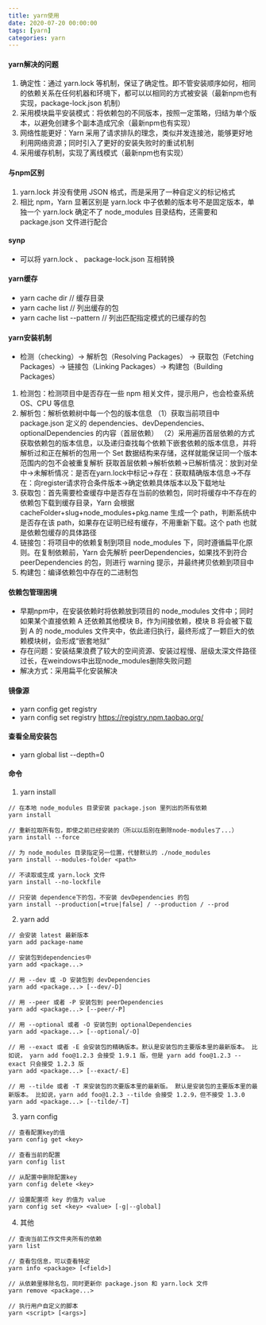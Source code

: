 ```yaml
---
title: yarn使用
date: 2020-07-20 00:00:00
tags: [yarn]
categories: yarn
---
```


#### yarn解决的问题

1. 确定性：通过 yarn.lock 等机制，保证了确定性。即不管安装顺序如何，相同的依赖关系在任何机器和环境下，都可以以相同的方式被安装（最新npm也有实现，package-lock.json 机制）
2. 采用模块扁平安装模式：将依赖包的不同版本，按照一定策略，归结为单个版本，以避免创建多个副本造成冗余（最新npm也有实现）
3. 网络性能更好：Yarn 采用了请求排队的理念，类似并发连接池，能够更好地利用网络资源；同时引入了更好的安装失败时的重试机制
4. 采用缓存机制，实现了离线模式（最新npm也有实现）

#### 与npm区别

1. yarn.lock 并没有使用 JSON 格式，而是采用了一种自定义的标记格式
2. 相比 npm，Yarn 显著区别是 yarn.lock 中子依赖的版本号不是固定版本，单独一个 yarn.lock 确定不了 node_modules 目录结构，还需要和 package.json 文件进行配合

#### synp

- 可以将 yarn.lock 、 package-lock.json 互相转换

#### yarn缓存

- yarn cache dir // 缓存目录
- yarn cache list // 列出缓存的包
- yarn cache list --pattern <pattern>  // 列出匹配指定模式的已缓存的包

#### yarn安装机制

- 检测（checking）→ 解析包（Resolving Packages） → 获取包（Fetching Packages）→ 链接包（Linking Packages）→ 构建包（Building Packages）
1. 检测包：检测项目中是否存在一些 npm 相关文件，提示用户，也会检查系统 OS、CPU 等信息
2. 解析包：解析依赖树中每一个包的版本信息
 （1）获取当前项目中 package.json 定义的 dependencies、devDependencies、optionalDependencies 的内容（首层依赖）
 （2）采用遍历首层依赖的方式获取依赖包的版本信息，以及递归查找每个依赖下嵌套依赖的版本信息，并将解析过和正在解析的包用一个 Set 数据结构来存储，这样就能保证同一个版本范围内的包不会被重复解析
 	获取首层依赖->解析依赖->已解析情况：放到对垒中->未解析情况：是否在yarn.lock中标记->存在：获取精确版本信息->不存在：向register请求符合条件版本->确定依赖具体版本以及下载地址
3. 获取包：首先需要检查缓存中是否存在当前的依赖包，同时将缓存中不存在的依赖包下载到缓存目录，Yarn 会根据 cacheFolder+slug+node_modules+pkg.name 生成一个 path，判断系统中是否存在该 path，如果存在证明已经有缓存，不用重新下载。这个 path 也就是依赖包缓存的具体路径
4. 链接包：将项目中的依赖复制到项目 node_modules 下，同时遵循扁平化原则。在复制依赖前，Yarn 会先解析 peerDependencies，如果找不到符合 peerDependencies 的包，则进行 warning 提示，并最终拷贝依赖到项目中
5. 构建包：编译依赖包中存在的二进制包

#### 依赖包管理困境

- 早期npm中，在安装依赖时将依赖放到项目的 node_modules 文件中；同时如果某个直接依赖 A 还依赖其他模块 B，作为间接依赖，模块 B 将会被下载到 A 的 node_modules 文件夹中，依此递归执行，最终形成了一颗巨大的依赖模块树，会形成“嵌套地狱”
- 存在问题：安装结果浪费了较大的空间资源、安装过程慢、层级太深文件路径过长，在weindows中出现node_modules删除失败问题
- 解决方式：采用扁平化安装解决

#### 镜像源

- yarn config get registry
- yarn config set registry https://registry.npm.taobao.org/

#### 查看全局安装包

- yarn global list --depth=0

#### 命令

1. yarn install

```
// 在本地 node_modules 目录安装 package.json 里列出的所有依赖
yarn install

// 重新拉取所有包，即使之前已经安装的（所以以后别在删除node-modules了...）
yarn install --force

// 为 node_modules 目录指定另一位置，代替默认的 ./node_modules
yarn install --modules-folder <path>

// 不读取或生成 yarn.lock 文件
yarn install --no-lockfile

// 只安装 dependence下的包，不安装 devDependencies 的包
yarn install --production[=true|false] / --production / --prod
```

2. yarn add

```
// 会安装 latest 最新版本
yarn add package-name

// 安装包到dependencies中
yarn add <package...>

// 用 --dev 或 -D 安装包到 devDependencies
yarn add <package...> [--dev/-D]

// 用 --peer 或者 -P 安装包到 peerDependencies
yarn add <package...> [--peer/-P]

// 用 --optional 或者 -O 安装包到 optionalDependencies 
yarn add <package...> [--optional/-O]

// 用 --exact 或者 -E 会安装包的精确版本。默认是安装包的主要版本里的最新版本。 比如说， yarn add foo@1.2.3 会接受 1.9.1 版，但是 yarn add foo@1.2.3 --exact 只会接受 1.2.3 版
yarn add <package...> [--exact/-E]

// 用 --tilde 或者 -T 来安装包的次要版本里的最新版。 默认是安装包的主要版本里的最新版本。 比如说，yarn add foo@1.2.3 --tilde 会接受 1.2.9，但不接受 1.3.0
yarn add <package...> [--tilde/-T]
```

3. yarn config

```
// 查看配置key的值
yarn config get <key>

// 查看当前的配置
yarn config list

// 从配置中删除配置key
yarn config delete <key>

// 设置配置项 key 的值为 value
yarn config set <key> <value> [-g|--global]
```

4. 其他

```
// 查询当前工作文件夹所有的依赖
yarn list

// 查看包信息，可以查看特定
yarn info <package> [<field>]

// 从依赖里移除名包，同时更新你 package.json 和 yarn.lock 文件
yarn remove <package...>

// 执行用户自定义的脚本
yarn <script> [<args>]
```